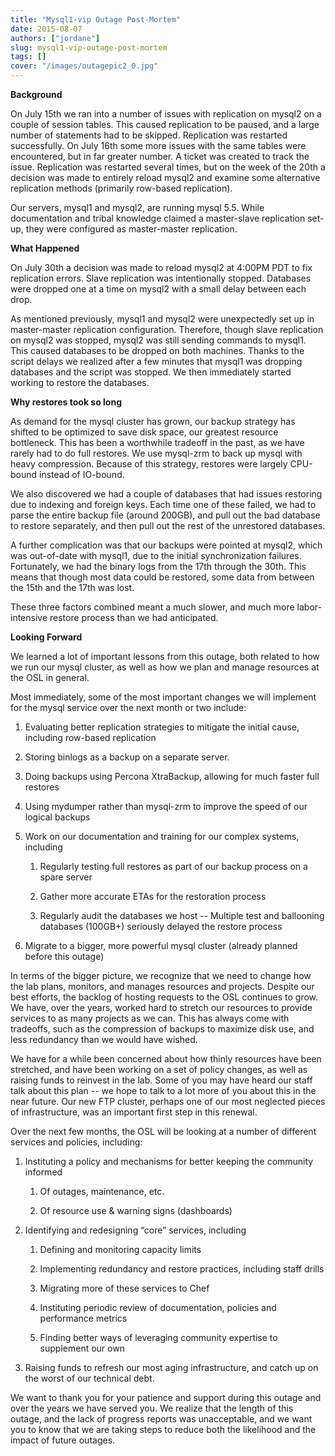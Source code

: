 ```yaml
---
title: "Mysql1-vip Outage Post-Mortem"
date: 2015-08-07
authors: ["jordane"]
slug: mysql1-vip-outage-post-mortem
tags: []
cover: "/images/outagepic2_0.jpg"
---
```


**Background**

On July 15th we ran into a number of issues with replication on mysql2 on a couple of session tables. This caused
replication to be paused, and a large number of statements had to be skipped. Replication was restarted successfully. On
July 16th some more issues with the same tables were encountered, but in far greater number. A ticket was created to
track the issue. Replication was restarted several times, but on the week of the 20th a decision was made to entirely
reload mysql2 and examine some alternative replication methods (primarily row-based replication).

Our servers, mysql1 and mysql2, are running mysql 5.5. While documentation and tribal knowledge claimed a master-slave
replication set-up, they were configured as master-master replication.

**What Happened**

On July 30th a decision was made to reload mysql2 at 4:00PM PDT to fix replication errors. Slave replication was
intentionally stopped. Databases were dropped one at a time on mysql2 with a small delay between each drop.

As mentioned previously, mysql1 and mysql2 were unexpectedly set up in master-master replication configuration.
Therefore, though slave replication on mysql2 was stopped, mysql2 was still sending commands to mysql1. This caused
databases to be dropped on both machines. Thanks to the script delays we realized after a few minutes that mysql1 was
dropping databases and the script was stopped. We then immediately started working to restore the databases.

**Why restores took so long**

As demand for the mysql cluster has grown, our backup strategy has shifted to be optimized to save disk space, our
greatest resource bottleneck. This has been a worthwhile tradeoff in the past, as we have rarely had to do full
restores. We use mysql-zrm to back up mysql with heavy compression. Because of this strategy, restores were largely
CPU-bound instead of IO-bound.

We also discovered we had a couple of databases that had issues restoring due to indexing and foreign keys. Each time
one of these failed, we had to parse the entire backup file (around 200GB), and pull out the bad database to restore
separately, and then pull out the rest of the unrestored databases.

A further complication was that our backups were pointed at mysql2, which was out-of-date with mysql1, due to the
initial synchronization failures. Fortunately, we had the binary logs from the 17th through the 30th. This means that
though most data could be restored, some data from between the 15th and the 17th was lost.

These three factors combined meant a much slower, and much more labor-intensive restore process than we had anticipated.

**Looking Forward**

We learned a lot of important lessons from this outage, both related to how we run our mysql cluster, as well as how we
plan and manage resources at the OSL in general.

Most immediately, some of the most important changes we will implement for the mysql service over the next month or two
include:

1. Evaluating better replication strategies to mitigate the initial cause, including row-based replication

2. Storing binlogs as a backup on a separate server.

3. Doing backups using Percona XtraBackup, allowing for much faster full restores

4. Using mydumper rather than mysql-zrm to improve the speed of our logical backups

5. Work on our documentation and training for our complex systems, including

   1. Regularly testing full restores as part of our backup process on a spare server

   2. Gather more accurate ETAs for the restoration process

   3. Regularly audit the databases we host -- Multiple test and ballooning databases (100GB+) seriously delayed the
      restore process

6. Migrate to a bigger, more powerful mysql cluster (already planned before this outage)

In terms of the bigger picture, we recognize that we need to change how the lab plans, monitors, and manages resources
and projects. Despite our best efforts, the backlog of hosting requests to the OSL continues to grow. We have, over the
years, worked hard to stretch our resources to provide services to as many projects as we can. This has always come with
tradeoffs, such as the compression of backups to maximize disk use, and less redundancy than we would have wished.

We have for a while been concerned about how thinly resources have been stretched, and have been working on a set of
policy changes, as well as raising funds to reinvest in the lab. Some of you may have heard our staff talk about this
plan -- we hope to talk to a lot more of you about this in the near future. Our new FTP cluster, perhaps one of our most
neglected pieces of infrastructure, was an important first step in this renewal.

Over the next few months, the OSL will be looking at a number of different services and policies, including:

1. Instituting a policy and mechanisms for better keeping the community informed

   1. Of outages, maintenance, etc.

   2. Of resource use & warning signs (dashboards)

2. Identifying and redesigning “core” services, including

   1. Defining and monitoring capacity limits

   2. Implementing redundancy and restore practices, including staff drills

   3. Migrating more of these services to Chef

   4. Instituting periodic review of documentation, policies and performance metrics

   5. Finding better ways of leveraging community expertise to supplement our own

3. Raising funds to refresh our most aging infrastructure, and catch up on the worst of our technical debt.

We want to thank you for your patience and support during this outage and over the years we have served you. We realize
that the length of this outage, and the lack of progress reports was unacceptable, and we want you to know that we are
taking steps to reduce both the likelihood and the impact of future outages.
